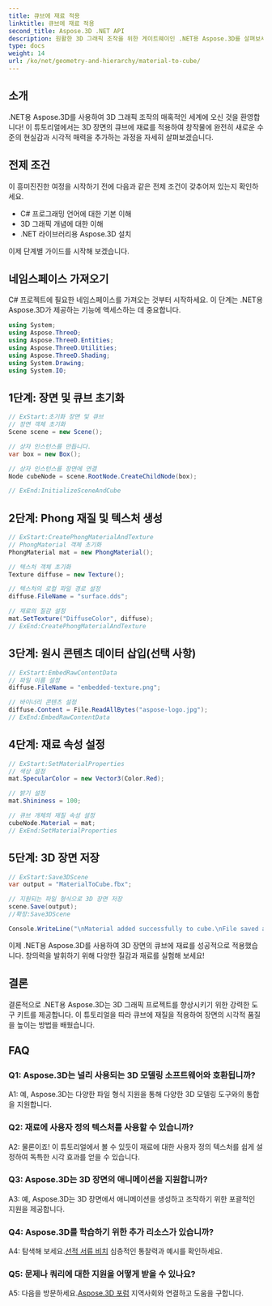 ```yaml
---
title: 큐브에 재료 적용
linktitle: 큐브에 재료 적용
second_title: Aspose.3D .NET API
description: 원활한 3D 그래픽 조작을 위한 게이트웨이인 .NET용 Aspose.3D를 살펴보세요. 손쉽게 재료를 적용하고 현실감을 높이며 프로젝트를 향상시켜 보세요.
type: docs
weight: 14
url: /ko/net/geometry-and-hierarchy/material-to-cube/
---
```

## 소개

.NET용 Aspose.3D를 사용하여 3D 그래픽 조작의 매혹적인 세계에 오신 것을 환영합니다! 이 튜토리얼에서는 3D 장면의 큐브에 재료를 적용하여 창작물에 완전히 새로운 수준의 현실감과 시각적 매력을 추가하는 과정을 자세히 살펴보겠습니다.

## 전제 조건

이 흥미진진한 여정을 시작하기 전에 다음과 같은 전제 조건이 갖추어져 있는지 확인하세요.

- C# 프로그래밍 언어에 대한 기본 이해
- 3D 그래픽 개념에 대한 이해
- .NET 라이브러리용 Aspose.3D 설치

이제 단계별 가이드를 시작해 보겠습니다.

## 네임스페이스 가져오기

C# 프로젝트에 필요한 네임스페이스를 가져오는 것부터 시작하세요. 이 단계는 .NET용 Aspose.3D가 제공하는 기능에 액세스하는 데 중요합니다.

```csharp
using System;
using Aspose.ThreeD;
using Aspose.ThreeD.Entities;
using Aspose.ThreeD.Utilities;
using Aspose.ThreeD.Shading;
using System.Drawing;
using System.IO;
```

## 1단계: 장면 및 큐브 초기화

```csharp
// ExStart:초기화 장면 및 큐브
// 장면 객체 초기화
Scene scene = new Scene();

// 상자 인스턴스를 만듭니다.
var box = new Box();

// 상자 인스턴스를 장면에 연결
Node cubeNode = scene.RootNode.CreateChildNode(box);

// ExEnd:InitializeSceneAndCube
```

## 2단계: Phong 재질 및 텍스처 생성

```csharp
// ExStart:CreatePhongMaterialAndTexture
// PhongMaterial 객체 초기화
PhongMaterial mat = new PhongMaterial();

// 텍스처 객체 초기화
Texture diffuse = new Texture();

// 텍스처의 로컬 파일 경로 설정
diffuse.FileName = "surface.dds";

// 재료의 질감 설정
mat.SetTexture("DiffuseColor", diffuse);
// ExEnd:CreatePhongMaterialAndTexture
```

## 3단계: 원시 콘텐츠 데이터 삽입(선택 사항)

```csharp
// ExStart:EmbedRawContentData
// 파일 이름 설정
diffuse.FileName = "embedded-texture.png";

// 바이너리 콘텐츠 설정
diffuse.Content = File.ReadAllBytes("aspose-logo.jpg");
// ExEnd:EmbedRawContentData
```

## 4단계: 재료 속성 설정

```csharp
// ExStart:SetMaterialProperties
// 색상 설정
mat.SpecularColor = new Vector3(Color.Red);

// 밝기 설정
mat.Shininess = 100;

// 큐브 개체의 재질 속성 설정
cubeNode.Material = mat;
// ExEnd:SetMaterialProperties
```

## 5단계: 3D 장면 저장

```csharp
// ExStart:Save3DScene
var output = "MaterialToCube.fbx";

// 지원되는 파일 형식으로 3D 장면 저장
scene.Save(output);
//확장:Save3DScene

Console.WriteLine("\nMaterial added successfully to cube.\nFile saved at " + output);
```

이제 .NET용 Aspose.3D를 사용하여 3D 장면의 큐브에 재료를 성공적으로 적용했습니다. 창의력을 발휘하기 위해 다양한 질감과 재료를 실험해 보세요!

## 결론

결론적으로 .NET용 Aspose.3D는 3D 그래픽 프로젝트를 향상시키기 위한 강력한 도구 키트를 제공합니다. 이 튜토리얼을 따라 큐브에 재질을 적용하여 장면의 시각적 품질을 높이는 방법을 배웠습니다.

## FAQ

### Q1: Aspose.3D는 널리 사용되는 3D 모델링 소프트웨어와 호환됩니까?

A1: 예, Aspose.3D는 다양한 파일 형식 지원을 통해 다양한 3D 모델링 도구와의 통합을 지원합니다.

### Q2: 재료에 사용자 정의 텍스처를 사용할 수 있습니까?

A2: 물론이죠! 이 튜토리얼에서 볼 수 있듯이 재료에 대한 사용자 정의 텍스처를 쉽게 설정하여 독특한 시각 효과를 얻을 수 있습니다.

### Q3: Aspose.3D는 3D 장면의 애니메이션을 지원합니까?

A3: 예, Aspose.3D는 3D 장면에서 애니메이션을 생성하고 조작하기 위한 포괄적인 지원을 제공합니다.

### Q4: Aspose.3D를 학습하기 위한 추가 리소스가 있습니까?

 A4: 탐색해 보세요.[선적 서류 비치](https://reference.aspose.com/3d/net/) 심층적인 통찰력과 예시를 확인하세요.

### Q5: 문제나 쿼리에 대한 지원을 어떻게 받을 수 있나요?

 A5: 다음을 방문하세요.[Aspose.3D 포럼](https://forum.aspose.com/c/3d/18) 지역사회와 연결하고 도움을 구합니다.